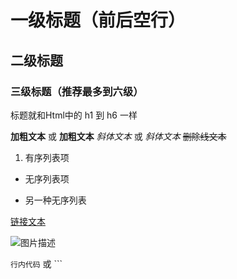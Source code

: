 # 一级标题（前后空行）
## 二级标题
### 三级标题（推荐最多到六级）

标题就和Html中的 h1 到 h6 一样

**加粗文本** 或 __加粗文本__
*斜体文本* 或 _斜体文本_
~~删除线文本~~

1. 有序列表项
- 无序列表项
* 另一种无序列表

[链接文本](https://example.com)

![图片描述](image.jpg)

`行内代码` 或 ```



